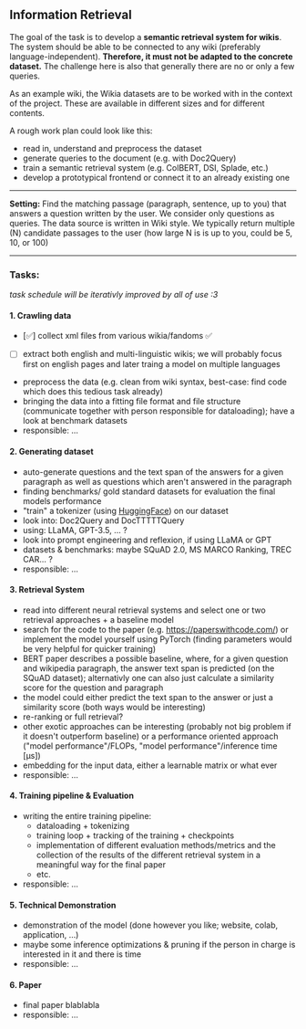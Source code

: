 ## Information Retrieval

The goal of the task is to develop a **semantic retrieval system for wikis**. The system should be able to be connected to any wiki (preferably language-independent). **Therefore, it must not be adapted to the concrete dataset.** The challenge here is also that generally there are no or only a few queries.

As an example wiki, the Wikia datasets are to be worked with in the context of the project. These are available in different sizes and for different contents.

A rough work plan could look like this:
- read in, understand and preprocess the dataset
- generate queries to the document (e.g. with Doc2Query)
- train a semantic retrieval system (e.g. ColBERT, DSI, Splade, etc.)
- develop a prototypical frontend or connect it to an already existing one

---

**Setting:** 
Find the matching passage (paragraph, sentence, up to you) that answers a question written by
the user. We consider only questions as queries. The data source is written in Wiki style. We typically
return multiple (N) candidate passages to the user (how large N is is up to you, could be 5, 10, or 100)

---


### **Tasks:**
*task schedule will be iterativly improved by all of use :3*

#### 1. Crawling data
- [:white_check_mark:] collect xml files from various wikia/fandoms :white_check_mark:

- [ ] extract both english and multi-linguistic wikis; we will probably focus first on english pages and
later traing a model on multiple languages
- preprocess the data (e.g. clean from wiki syntax, best-case: find code which does this tedious task already)
- bringing the data into a fitting file format and file structure (communicate together with person responsible for dataloading); have a look at benchmark datasets
- responsible: ...


#### 2. Generating dataset
- auto-generate questions and the text span of the answers for a given paragraph as well as questions
which aren't answered in the paragraph
- finding benchmarks/ gold standard datasets for evaluation the final models performance
- "train" a tokenizer (using [HuggingFace](https://huggingface.co/docs/tokenizers/index)) on our dataset
- look into: Doc2Query and DocTTTTTQuery
- using: LLaMA, GPT-3.5, ... ?
- look into prompt engineering and reflexion, if using LLaMA or GPT 
- datasets & benchmarks: maybe SQuAD 2.0, MS MARCO Ranking, TREC CAR... ?
- responsible: ...


#### 3. Retrieval System
- read into different neural retrieval systems and select one or two retrieval approaches + a baseline model
- search for the code to the paper (e.g. https://paperswithcode.com/) or implement the model yourself using PyTorch (finding parameters would be very helpful for quicker training)
- BERT paper describes a possible baseline, where, for a given question and wikipedia paragraph, the answer text span is predicted (on the SQuAD dataset); alternativly one can also
just calculate a similarity score for the question and paragraph
- the model could either predict the text span to the answer or just a similarity score (both ways would be interesting)
- re-ranking or full retrieval?
- other exotic approaches can be interesting (probably not big problem if it doesn't outperform baseline) or a performance oriented approach ("model performance"/FLOPs, "model performance"/inference time [µs])
- embedding for the input data, either a learnable matrix or what ever
- responsible: ...


#### 4. Training pipeline & Evaluation
- writing the entire training pipeline:
    - dataloading + tokenizing
    - training loop + tracking of the training + checkpoints
    - implementation of different evaluation methods/metrics and the collection of the results of the different retrieval system in a meaningful way for the final paper
    - etc.
- responsible: ...


#### 5. Technical Demonstration
- demonstration of the model (done however you like; website, colab, application, ...)
- maybe some inference optimizations & pruning if the person in charge is interested in it and there is time
- responsible: ...


#### 6. Paper
- final paper blablabla
- responsible: ...